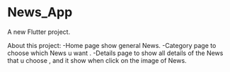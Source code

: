 # News_App

A new Flutter project.

About this project:
-Home page show general News.
-Category page to choose which News u want .
-Details page to show all details of the News that u choose , and it show when click on the image of News.


